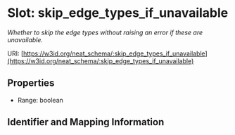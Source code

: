 # Slot: skip_edge_types_if_unavailable
_Whether to skip the edge types without raising an error if these are unavailable._


URI: [https://w3id.org/neat_schema/:skip_edge_types_if_unavailable](https://w3id.org/neat_schema/:skip_edge_types_if_unavailable)



<!-- no inheritance hierarchy -->


## Properties

 * Range: boolean



## Identifier and Mapping Information





